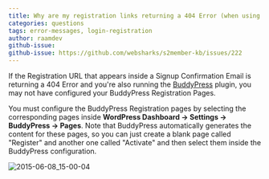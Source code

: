 ```yaml
---
title: Why are my registration links returning a 404 Error (when using BuddyPress)?
categories: questions
tags: error-messages, login-registration
author: raamdev
github-issue:
github-issue: https://github.com/websharks/s2member-kb/issues/222
---
```


If the Registration URL that appears inside a Signup Confirmation Email is returning a 404 Error and you're also running the [BuddyPress](http://buddypress.org) plugin, you may not have configured your BuddyPress Registration Pages.

You must configure the BuddyPress Registration pages by selecting the corresponding pages inside **WordPress Dashboard → Settings → BuddyPress → Pages**. Note that BuddyPress automatically generates the content for these pages, so you can just create a blank page called "Register" and another one called "Activate" and then select them inside the BuddyPress configuration.

![2015-06-08_15-00-04](https://cloud.githubusercontent.com/assets/53005/8042789/95784096-0def-11e5-84ed-0500b51d2564.png)